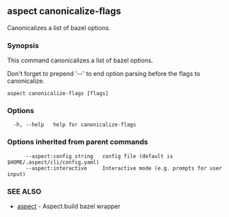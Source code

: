## aspect canonicalize-flags

Canonicalizes a list of bazel options.

### Synopsis

This command canonicalizes a list of bazel options.

Don't forget to prepend  '--' to end option parsing before the flags to canonicalize.

```
aspect canonicalize-flags [flags]
```

### Options

```
  -h, --help   help for canonicalize-flags
```

### Options inherited from parent commands

```
      --aspect:config string   config file (default is $HOME/.aspect/cli/config.yaml)
      --aspect:interactive     Interactive mode (e.g. prompts for user input)
```

### SEE ALSO

* [aspect](aspect.md)	 - Aspect.build bazel wrapper

